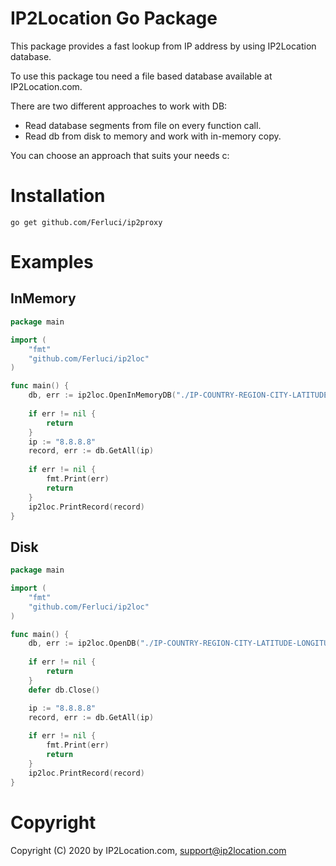 IP2Location Go Package
======================

This package provides a fast lookup from IP address by using IP2Location database. 

To use this package tou need a file based database available at IP2Location.com. 

There are two different approaches to work with DB:
* Read database segments from file on every function call.
* Read db from disk to memory and work with in-memory copy.

You can choose an approach that suits your needs c:

Installation
=======

```
go get github.com/Ferluci/ip2proxy
```

Examples
=======

InMemory
------

```go
package main

import (
	"fmt"
	"github.com/Ferluci/ip2loc"
)

func main() {
	db, err := ip2loc.OpenInMemoryDB("./IP-COUNTRY-REGION-CITY-LATITUDE-LONGITUDE-ZIPCODE-TIMEZONE-ISP-DOMAIN-NETSPEED-AREACODE-WEATHER-MOBILE-ELEVATION-USAGETYPE.BIN")
	
	if err != nil {
		return
	}
	ip := "8.8.8.8"
	record, err := db.GetAll(ip)
	
	if err != nil {
		fmt.Print(err)
		return
	}
	ip2loc.PrintRecord(record)
}
```
Disk
------
```go
package main

import (
	"fmt"
	"github.com/Ferluci/ip2loc"
)

func main() {
	db, err := ip2loc.OpenDB("./IP-COUNTRY-REGION-CITY-LATITUDE-LONGITUDE-ZIPCODE-TIMEZONE-ISP-DOMAIN-NETSPEED-AREACODE-WEATHER-MOBILE-ELEVATION-USAGETYPE.BIN")
	
	if err != nil {
		return
	}
	defer db.Close()

	ip := "8.8.8.8"
	record, err := db.GetAll(ip)
	
	if err != nil {
		fmt.Print(err)
		return
	}
	ip2loc.PrintRecord(record)
}
```
Copyright
=========

Copyright (C) 2020 by IP2Location.com, support@ip2location.com

